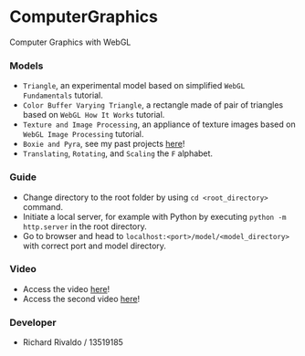 # ComputerGraphics

Computer Graphics with WebGL

### Models

-   `Triangle`, an experimental model based on simplified `WebGL Fundamentals` tutorial.
-   `Color Buffer Varying Triangle`, a rectangle made of pair of triangles based on `WebGL How It Works` tutorial.
-   `Texture and Image Processing`, an appliance of texture images based on `WebGL Image Processing` tutorial.
-   `Boxie and Pyra`, see my past projects [here](https://github.com/RichardRivaldo/AI_CG)!
-   `Translating`, `Rotating`, and `Scaling` the `F` alphabet.

### Guide

-   Change directory to the root folder by using `cd <root_directory>` command.
-   Initiate a local server, for example with Python by executing `python -m http.server` in the root directory.
-   Go to browser and head to `localhost:<port>/model/<model_directory>` with correct port and model directory.

### Video

-   Access the video [here](https://youtu.be/zF29hH34P04)!
-   Access the second video [here](https://youtu.be/jKxrFzcvZ_E)!

### Developer

-   Richard Rivaldo / 13519185
